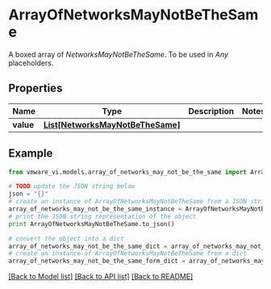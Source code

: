 # ArrayOfNetworksMayNotBeTheSame

A boxed array of *NetworksMayNotBeTheSame*. To be used in *Any* placeholders. 

## Properties
Name | Type | Description | Notes
------------ | ------------- | ------------- | -------------
**value** | [**List[NetworksMayNotBeTheSame]**](NetworksMayNotBeTheSame.md) |  | 

## Example

```python
from vmware_vi.models.array_of_networks_may_not_be_the_same import ArrayOfNetworksMayNotBeTheSame

# TODO update the JSON string below
json = "{}"
# create an instance of ArrayOfNetworksMayNotBeTheSame from a JSON string
array_of_networks_may_not_be_the_same_instance = ArrayOfNetworksMayNotBeTheSame.from_json(json)
# print the JSON string representation of the object
print ArrayOfNetworksMayNotBeTheSame.to_json()

# convert the object into a dict
array_of_networks_may_not_be_the_same_dict = array_of_networks_may_not_be_the_same_instance.to_dict()
# create an instance of ArrayOfNetworksMayNotBeTheSame from a dict
array_of_networks_may_not_be_the_same_form_dict = array_of_networks_may_not_be_the_same.from_dict(array_of_networks_may_not_be_the_same_dict)
```
[[Back to Model list]](../README.md#documentation-for-models) [[Back to API list]](../README.md#documentation-for-api-endpoints) [[Back to README]](../README.md)


